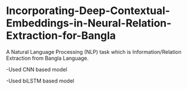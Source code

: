 # Incorporating-Deep-Contextual-Embeddings-in-Neural-Relation-Extraction-for-Bangla

A Natural Language Processing (NLP) task which is Information/Relation Extraction from Bangla Language.

-Used CNN based model

-Used biLSTM based model
